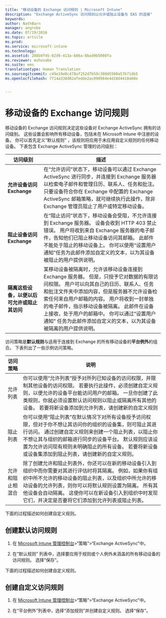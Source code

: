 ```yaml
---
title: "移动设备的 Exchange 访问规则 | Microsoft Intune"
description: "Exchange ActiveSync 访问规则以允许或阻止设备与 EAS 的连接"
keywords: 
author: NathBarn
manager: angrobe
ms.date: 07/19/2016
ms.topic: article
ms.prod: 
ms.service: microsoft-intune
ms.technology: 
ms.assetid: 208b9f45-02d9-413a-b86a-8bad9b5008fa
ms.reviewer: muhosabe
ms.suite: ems
translationtype: Human Translation
ms.sourcegitcommit: c49e19e8c478af252d7b59c380d5500a57b71db5
ms.openlocfilehash: 7714a338d02afedde2ac090964e4d18d4410a80e


---
```


# 移动设备的 Exchange 访问规则
移动设备的 Exchange 访问规则决定这些设备对 Exchange ActiveSync 拥有的访问级别。 这些设置会影响所有移动设备，包括未在 Microsoft Intune 中注册的设备。 你可以首先定义“默认规则”  ，该规则将应用于未应用自定义规则的任何移动设备。 下表包含 Exchange ActiveSync 管理的访问级别：

|访问级别|描述|
|----------------|---------------|
|**允许设备访问 Exchange**|在“允许访问”状态下，移动设备可以通过 Exchange ActiveSync 进行同步，并连接到 Exchange 服务器以检索电子邮件和管理日历、联系人、任务和批注。 只要设备符合你在 Exchange 中配置的 Exchange ActiveSync 邮箱策略，就可继续执行此操作，除非 Exchange 管理员阻止了用户或特定移动设备。|
|**阻止设备访问 Exchange**|在“阻止访问”状态下，移动设备会受阻，不允许连接到 Exchange 服务器。 设备会收到 HTTP 403 禁止错误。 用户将收到来自 Exchange 服务器的电子邮件，告知他们已阻止移动设备访问其邮箱。 此邮件不能处于阻止的移动设备上。 你可以使用“设置用户通知”任务为此邮件添加自定义的文本，以为其设备被阻止的用户提供说明。|
|**隔离这些设备，以便以后可允许或阻止其访问**|某移动设备被隔离时，允许该移动设备连接到 Exchange 服务器。 但是，只授予它对数据的有限访问权限。 用户可以向其自己的日历、联系人、任务和批注文件夹中添加内容，但是服务器不允许设备检索任何来自用户邮箱的内容。 用户将收到一封单独的电子邮件，指示移动设备被隔离。 此邮件在设备上接收，处于用户的邮箱中。 你可以通过“设置用户通知”  任务为此邮件添加自定义的文本，以为其设备被隔离的用户提供说明。|

访问策略是**默认规则**与适用于连接到 Exchange 的所有移动设备的**平台例外**的组合。 下表列出了一些示例访问策略。

|访问策略|说明|
|-------------------|---------------|
|允许列表|你可以使用“允许列表”授予对所列已知设备的访问权限，并限制其他设备的访问权限。 若要执行此操作，必须创建自定义规则，以便允许的设备平台能访问用户的邮箱。 一旦你创建了此类规则，你就必须设置默认访问规则以阻止或隔离所有其他的设备。 若要将新设备添加到允许列表，请创建新的自定义规则|
|阻止列表|你可以使用“阻止列表”在默认情况下对所有设备授予访问权限，但对于你不想让其访问你的组织的设备集，则可阻止其进行访问。 通过创建自定义规则来创建一个阻止列表，以阻止你不想让其与组织的邮箱进行同步的设备平台。 默认规则应该设置为允许访问现有规则未明确阻止的所有设备。 若要将新设备或设备集添加到阻止列表，请创建新的自定义规则。|
|允许和阻止相混合|除了创建允许和阻止列表外，你还可以在新的移动设备引入到组织中而你需要对其进行评估时将其隔离。 例如，如果你有组织中所不允许的移动设备的阻止列表，以及组织中所允许的移动设备的允许列表，则你可以将默认规则设置为隔离。 所有其他设备会自动隔离。 这使你可以在新设备引入到组织中时发现它们，并决定是否要将它们添加到允许列表或阻止列表。|
下面的过程描述如何创建自定义规则。

## 创建默认访问规则

1.  在 [Microsoft Intune 管理控制台](http://manage.microsoft.com)&gt;“策略”&gt;“Exchange ActiveSync”中。

2.  在“默认规则”  列表中，选择要应用于规则或个人例外未涵盖的所有移动设备的访问规则。 选择“保存”。

下面的过程描述如何创建自定义规则。

## 创建自定义访问规则

1. 在 [Microsoft Intune 管理控制台](http://manage.microsoft.com)&gt;“策略”&gt;“Exchange ActiveSync”中。

2.  在“平台例外”列表中，选择“添加规则”并创建自定义规则。 选择“保存”。



<!--HONumber=Aug16_HO1-->


